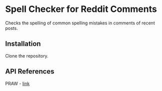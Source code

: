# Spell Checker for Reddit Comments
Checks the spelling of common spelling mistakes in comments of recent posts.

## Installation
Clone the repository.

## API References
PRAW - [link](https://github.com/praw-dev/praw)

